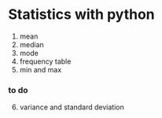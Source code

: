 # Statistics with python

1. mean
2. median
3. mode
4. frequency table
5. min and max

### to do
6. variance and standard deviation


